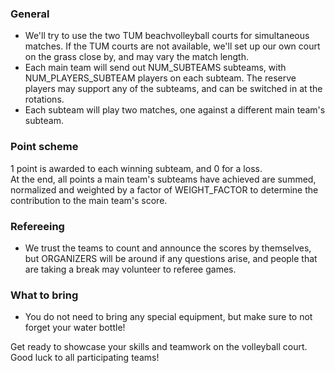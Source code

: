 ### General

- We'll try to use the two TUM beachvolleyball courts for simultaneous matches. If the TUM courts are not available, we'll set up our own court on the grass close by, and may vary the match length.
- Each main team will send out NUM_SUBTEAMS subteams, with NUM_PLAYERS_SUBTEAM players on each subteam. The reserve players may support any of the subteams, and can be switched in at the rotations.
- Each subteam will play two matches, one against a different main team's subteam.

### Point scheme

1 point is awarded to each winning subteam, and 0 for a loss.\
At the end, all points a main team's subteams have achieved are summed, normalized and weighted by a factor of WEIGHT_FACTOR to determine the contribution to the main team's score.

### Refereeing

- We trust the teams to count and announce the scores by themselves, but ORGANIZERS will be around if any questions arise, and people that are taking a break may volunteer to referee games.

### What to bring

- You do not need to bring any special equipment, but make sure to not forget your water bottle!

Get ready to showcase your skills and teamwork on the volleyball court. Good luck to all participating teams!